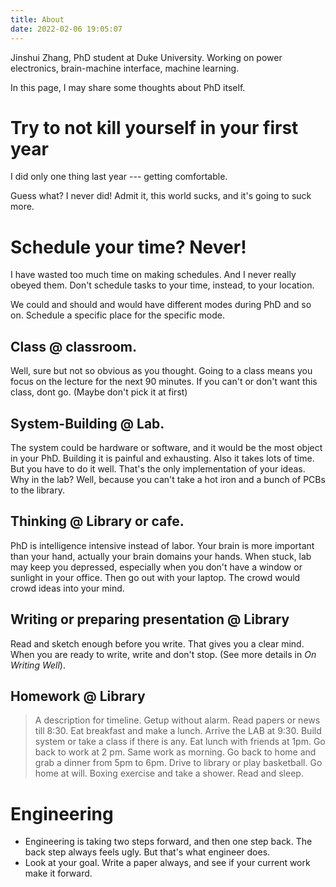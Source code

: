 ```yaml
---
title: About
date: 2022-02-06 19:05:07
---
```


Jinshui Zhang, PhD student at Duke University. Working on power electronics, brain-machine interface, machine learning. 

In this page, I may share some thoughts about PhD itself. 

# Try to not kill yourself in your first year

I did only one thing last year --- getting comfortable. 

Guess what? I never did! Admit it, this world sucks, and it's going to suck more. 

# Schedule your time? Never!
I have wasted too much time on making schedules. And I never really obeyed them. Don't schedule tasks to your time, instead, to your location. 

We could and should and would have different modes during PhD and so on. Schedule a specific place for the specific mode. 

## Class @ classroom. 
Well, sure but not so obvious as you thought. Going to a class means you focus on the lecture for the next 90 minutes. If you can't or don't want this class, dont go. (Maybe don't pick it at first)

## System-Building @ Lab. 
The system could be hardware or software, and it would be the most object in your PhD. Building it is painful and exhausting. Also it takes lots of time. But you have to do it well. That's the only implementation of your ideas. Why in the lab? Well, because you can't take a hot iron and a bunch of PCBs to the library. 

## Thinking @ Library or cafe. 
PhD is intelligence intensive instead of labor. Your brain is more important than your hand, actually your brain domains your hands. When stuck, lab may keep you depressed, especially when you don't have a window or sunlight in your office. Then go out with your laptop. The crowd would crowd ideas into your mind. 

## Writing or preparing presentation @ Library
Read and sketch enough before you write. That gives you a clear mind. When you are ready to write, write and don't stop. (See more details in *On Writing Well*). 

## Homework @ Library


> A description for timeline. Getup without alarm. Read papers or news till 8:30. Eat breakfast and make a lunch. Arrive the LAB at 9:30. Build system or take a class if there is any. Eat lunch with friends at 1pm. Go back to work at 2 pm. Same work as morning. Go back to home and grab a dinner from 5pm to 6pm. Drive to library or play basketball. Go home at will. Boxing exercise and take a shower. Read and sleep. 

# Engineering
- Engineering is taking two steps forward, and then one step back. The back step always feels ugly. But that's what engineer does.
- Look at your goal. Write a paper always, and see if your current work make it forward. 


